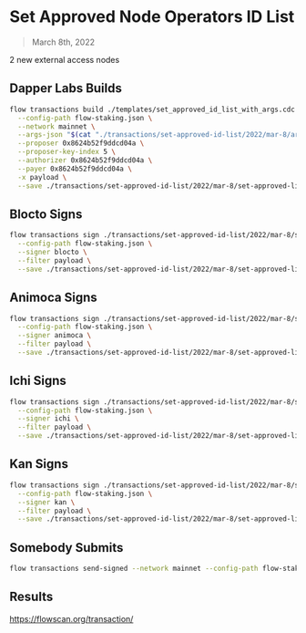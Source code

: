 # Set Approved Node Operators ID List

> March 8th, 2022

2 new external access nodes


## Dapper Labs Builds

```sh
flow transactions build ./templates/set_approved_id_list_with_args.cdc \
  --config-path flow-staking.json \
  --network mainnet \
  --args-json "$(cat "./transactions/set-approved-id-list/2022/mar-8/arguments.json")" \
  --proposer 0x8624b52f9ddcd04a \
  --proposer-key-index 5 \
  --authorizer 0x8624b52f9ddcd04a \
  --payer 0x8624b52f9ddcd04a \
  -x payload \
  --save ./transactions/set-approved-id-list/2022/mar-8/set-approved-list-mar-8-unsigned.rlp
```

## Blocto Signs

```sh
flow transactions sign ./transactions/set-approved-id-list/2022/mar-8/set-approved-list-mar-8-unsigned.rlp \
  --config-path flow-staking.json \
  --signer blocto \
  --filter payload \
  --save ./transactions/set-approved-id-list/2022/mar-8/set-approved-list-mar-8-sig-1.rlp
```

## Animoca Signs

```sh
flow transactions sign ./transactions/set-approved-id-list/2022/mar-8/set-approved-list-mar-8-sig-1.rlp \
  --config-path flow-staking.json \
  --signer animoca \
  --filter payload \
  --save ./transactions/set-approved-id-list/2022/mar-8/set-approved-list-mar-8-sig-2.rlp
```

## Ichi Signs

```sh
flow transactions sign ./transactions/set-approved-id-list/2022/mar-8/set-approved-list-mar-8-sig-2.rlp \
  --config-path flow-staking.json \
  --signer ichi \
  --filter payload \
  --save ./transactions/set-approved-id-list/2022/mar-8/set-approved-list-mar-8-sig-3.rlp
```

## Kan Signs

```sh
flow transactions sign ./transactions/set-approved-id-list/2022/mar-8/set-approved-list-mar-8-sig-3.rlp \
  --config-path flow-staking.json \
  --signer kan \
  --filter payload \
  --save ./transactions/set-approved-id-list/2022/mar-8/set-approved-list-mar-8-sig-complete.rlp
```


## Somebody Submits

```sh
flow transactions send-signed --network mainnet --config-path flow-staking.json ./transactions/set-approved-id-list/2022/mar-8/set-approved-list-mar-8-sig-complete.rlp
```

## Results

https://flowscan.org/transaction/
